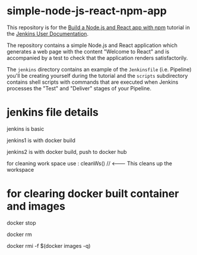 # simple-node-js-react-npm-app

This repository is for the
[Build a Node.js and React app with npm](https://jenkins.io/doc/tutorials/build-a-node-js-and-react-app-with-npm/)
tutorial in the [Jenkins User Documentation](https://jenkins.io/doc/).

The repository contains a simple Node.js and React application which generates
a web page with the content "Welcome to React" and is accompanied by a test to
check that the application renders satisfactorily.

The `jenkins` directory contains an example of the `Jenkinsfile` (i.e. Pipeline)
you'll be creating yourself during the tutorial and the `scripts` subdirectory
contains shell scripts with commands that are executed when Jenkins processes
the "Test" and "Deliver" stages of your Pipeline.

# jenkins file details
jenkins is basic

jenkins1 is with docker build

jenkins2 is with docker build, push to docker hub

for cleaning work space use :  cleanWs()   // <--- This cleans up the workspace

# for clearing docker built container and images

docker stop <container>

docker rm   <container>

docker rmi -f $(docker images -q)



